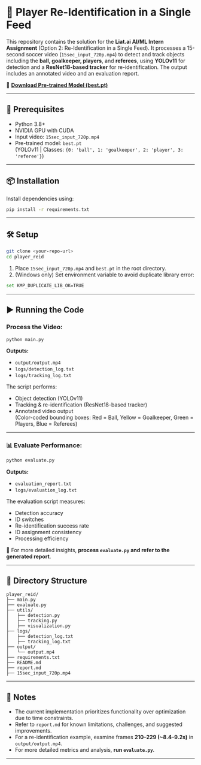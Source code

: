 # 🧠 Player Re-Identification in a Single Feed

This repository contains the solution for the **Liat.ai AI/ML Intern Assignment** (Option 2: Re-Identification in a Single Feed). It processes a 15-second soccer video (`15sec_input_720p.mp4`) to detect and track objects including the **ball, goalkeeper, players**, and **referees**, using **YOLOv11** for detection and a **ResNet18-based tracker** for re-identification. The output includes an annotated video and an evaluation report.

🔗 **[Download Pre-trained Model (best.pt)](https://drive.google.com/file/d/1-5fOSHOSB9UXyP_enOoZNAMScrePVcMD/view)**

---

## 🚀 Prerequisites

- Python 3.8+
- NVIDIA GPU with CUDA 
- Input video: `15sec_input_720p.mp4`
- Pre-trained model: `best.pt`  
  (YOLOv11 | Classes: `{0: 'ball', 1: 'goalkeeper', 2: 'player', 3: 'referee'}`)

---

## 📦 Installation

Install dependencies using:

```bash
pip install -r requirements.txt
```

---

## 🛠️ Setup

```bash
git clone <your-repo-url>
cd player_reid
```

1. Place `15sec_input_720p.mp4` and `best.pt` in the root directory.
2. (Windows only) Set environment variable to avoid duplicate library error:
```bash
set KMP_DUPLICATE_LIB_OK=TRUE
```

---

## ▶️ Running the Code

### Process the Video:
```bash
python main.py
```

**Outputs:**
- `output/output.mp4`
- `logs/detection_log.txt`
- `logs/tracking_log.txt`

The script performs:
- Object detection (YOLOv11)
- Tracking & re-identification (ResNet18-based tracker)
- Annotated video output  
  (Color-coded bounding boxes: Red = Ball, Yellow = Goalkeeper, Green = Players, Blue = Referees)

---

### 📊 Evaluate Performance:
```bash
python evaluate.py
```

**Outputs:**
- `evaluation_report.txt`
- `logs/evaluation_log.txt`

The evaluation script measures:
- Detection accuracy  
- ID switches  
- Re-identification success rate  
- ID assignment consistency  
- Processing efficiency  

📌 For more detailed insights, **process `evaluate.py` and refer to the generated report**.

---

## 📁 Directory Structure

```
player_reid/
├── main.py
├── evaluate.py
├── utils/
│   ├── detection.py
│   ├── tracking.py
│   ├── visualization.py
├── logs/
│   ├── detection_log.txt
│   ├── tracking_log.txt
├── output/
│   └── output.mp4
├── requirements.txt
├── README.md
├── report.md
├── 15sec_input_720p.mp4
```

---

## 📝 Notes

- The current implementation prioritizes functionality over optimization due to time constraints.
- Refer to `report.md` for known limitations, challenges, and suggested improvements.
- For a re-identification example, examine frames **210–229 (~8.4–9.2s)** in `output/output.mp4`.
- For more detailed metrics and analysis, **run `evaluate.py`**.

---



